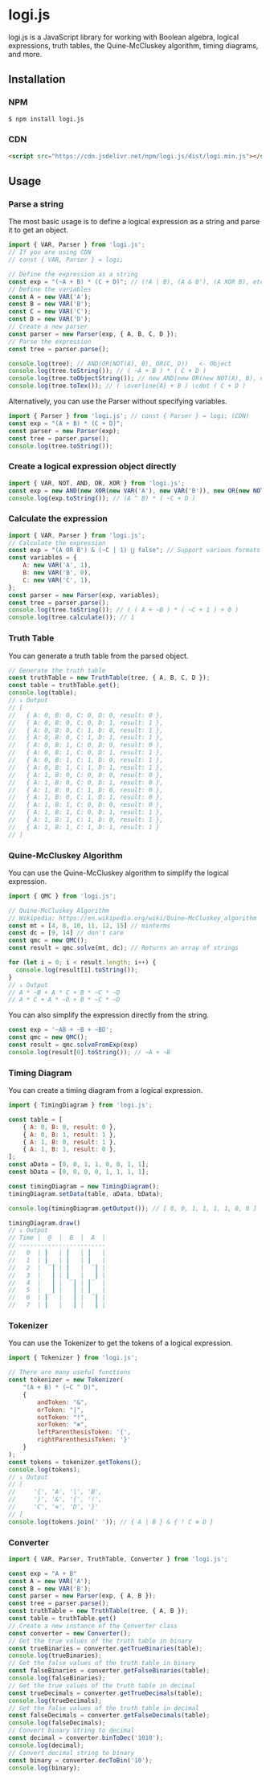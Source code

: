 # logi.js

logi.js is a JavaScript library for working with Boolean algebra, logical expressions, truth tables, the Quine-McCluskey algorithm, timing diagrams, and more.  

## Installation
### NPM
```bash
$ npm install logi.js
```
### CDN
```html
<script src="https://cdn.jsdelivr.net/npm/logi.js/dist/logi.min.js"></script>
```

## Usage
### Parse a string
The most basic usage is to define a logical expression as a string and parse it to get an object.
```javascript
import { VAR, Parser } from 'logi.js';
// If you are using CDN
// const { VAR, Parser } = logi;

// Define the expression as a string
const exp = "(~A + B) * (C + D)"; // (!A | B), (A & B'), (A XOR B), etc.
// Define the variables
const A = new VAR('A');
const B = new VAR('B');
const C = new VAR('C');
const D = new VAR('D');
// Create a new parser
const parser = new Parser(exp, { A, B, C, D });
// Parse the expression
const tree = parser.parse();

console.log(tree); // AND(OR(NOT(A), B), OR(C, D))   <- Object
console.log(tree.toString()); // ( ~A + B ) * ( C + D )
console.log(tree.toObjectString()); // new AND(new OR(new NOT(A), B), new OR(C, D))
console.log(tree.toTex()); // ( \overline{A} + B ) \cdot ( C + D )
```
Alternatively, you can use the Parser without specifying variables. 

```javascript
import { Parser } from 'logi.js'; // const { Parser } = logi; (CDN)
const exp = "(A + B) * (C + D)";
const parser = new Parser(exp);
const tree = parser.parse();
console.log(tree.toString());
```

### Create a logical expression object directly
```javascript
import { VAR, NOT, AND, OR, XOR } from 'logi.js';
const exp = new AND(new XOR(new VAR('A'), new VAR('B')), new OR(new NOT(new VAR('C')), new VAR('D')));
console.log(exp.toString()); // (A ^ B) * ( ~C + D )
```

### Calculate the expression
```javascript
import { VAR, Parser } from 'logi.js';
// Calculate the expression
const exp = "(A OR B') & (~C | 1) ⋃ false"; // Support various formats
const variables = {
    A: new VAR('A', 1),
    B: new VAR('B', 0),
    C: new VAR('C', 1),
};
const parser = new Parser(exp, variables);
const tree = parser.parse();
console.log(tree.toString()); // ( ( A + ~B ) * ( ~C + 1 ) + 0 )
console.log(tree.calculate()); // 1
```

### Truth Table
You can generate a truth table from the parsed object.

```javascript
// Generate the truth table
const truthTable = new TruthTable(tree, { A, B, C, D });
const table = truthTable.get();
console.log(table);
// ↓ Output
// [
//   { A: 0, B: 0, C: 0, D: 0, result: 0 },
//   { A: 0, B: 0, C: 0, D: 1, result: 1 },
//   { A: 0, B: 0, C: 1, D: 0, result: 1 },
//   { A: 0, B: 0, C: 1, D: 1, result: 1 },
//   { A: 0, B: 1, C: 0, D: 0, result: 0 },
//   { A: 0, B: 1, C: 0, D: 1, result: 1 },
//   { A: 0, B: 1, C: 1, D: 0, result: 1 },
//   { A: 0, B: 1, C: 1, D: 1, result: 1 },
//   { A: 1, B: 0, C: 0, D: 0, result: 0 },
//   { A: 1, B: 0, C: 0, D: 1, result: 0 },
//   { A: 1, B: 0, C: 1, D: 0, result: 0 },
//   { A: 1, B: 0, C: 1, D: 1, result: 0 },
//   { A: 1, B: 1, C: 0, D: 0, result: 0 },
//   { A: 1, B: 1, C: 0, D: 1, result: 1 },
//   { A: 1, B: 1, C: 1, D: 0, result: 1 },
//   { A: 1, B: 1, C: 1, D: 1, result: 1 }
// ]
```

### Quine-McCluskey Algorithm
You can use the Quine-McCluskey algorithm to simplify the logical expression.
```javascript
import { QMC } from 'logi.js';

// Quine-McCluskey Algorithm
// Wikipedia: https://en.wikipedia.org/wiki/Quine–McCluskey_algorithm
const mt = [4, 8, 10, 11, 12, 15] // minterms
const dc = [9, 14] // don't care
const qmc = new QMC();
const result = qmc.solve(mt, dc); // Returns an array of strings

for (let i = 0; i < result.length; i++) {
  console.log(result[i].toString());
}
// ↓ Output
// A * ~B + A * C + B * ~C * ~D
// A * C + A * ~D + B * ~C * ~D
```
You can also simplify the expression directly from the string.
```javascript
const exp = '~AB + ~B + ~BD';
const qmc = new QMC();
const result = qmc.solveFromExp(exp)
console.log(result[0].toString()); // ~A + ~B
```

### Timing Diagram
You can create a timing diagram from a logical expression.
```javascript
import { TimingDiagram } from 'logi.js';

const table = [
    { A: 0, B: 0, result: 0 },
    { A: 0, B: 1, result: 1 },
    { A: 1, B: 0, result: 1 },
    { A: 1, B: 1, result: 0 },
];
const aData = [0, 0, 1, 1, 0, 0, 1, 1];
const bData = [0, 0, 0, 0, 1, 1, 1, 1];

const timingDiagram = new TimingDiagram();
timingDiagram.setData(table, aData, bData);

console.log(timingDiagram.getOutput()); // [ 0, 0, 1, 1, 1, 1, 0, 0 ]

timingDiagram.draw()
// ↓ Output
// Time |  @  |  B  |  A  |
// ------------------------
//   0  | ┃   | ┃   | ┃   |
//   1  | ┃   | ┃   | ┃   |
//   2  |  ‾┃ | ┃   |  ‾┃ |
//   3  |   ┃ | ┃   |   ┃ |
//   4  |   ┃ |  ‾┃ | ┃‾  |
//   5  |   ┃ |   ┃ | ┃   |
//   6  | ┃‾  |   ┃ |  ‾┃ |
//   7  | ┃   |   ┃ |   ┃ |

```

### Tokenizer
You can use the Tokenizer to get the tokens of a logical expression.
```javascript
import { Tokenizer } from 'logi.js';

// There are many useful functions
const tokenizer = new Tokenizer(
    "(A + B) * (~C ^ D)",
    {
        andToken: "&",
        orToken: "|",
        notToken: "!",
        xorToken: "⊕",
        leftParenthesisToken: '{',
        rightParenthesisToken: '}'
    }
);
const tokens = tokenizer.getTokens();
console.log(tokens);
// ↓ Output
// [
//     '{', 'A', '|', 'B',
//     '}', '&', '{', '!',
//     'C', '⊕', 'D', '}'
// ]
console.log(tokens.join(' ')); // { A | B } & { ! C ⊕ D }
```

### Converter
```javascript
import { VAR, Parser, TruthTable, Converter } from 'logi.js';

const exp = "A + B"
const A = new VAR('A');
const B = new VAR('B');
const parser = new Parser(exp, { A, B });
const tree = parser.parse();
const truthTable = new TruthTable(tree, { A, B });
const table = truthTable.get()
// Create a new instance of the Converter class
const converter = new Converter();
// Get the true values of the truth table in binary
const trueBinaries = converter.getTrueBinaries(table);
console.log(trueBinaries);
// Get the false values of the truth table in binary
const falseBinaries = converter.getFalseBinaries(table);
console.log(falseBinaries);
// Get the true values of the truth table in decimal
const trueDecimals = converter.getTrueDecimals(table);
console.log(trueDecimals);
// Get the false values of the truth table in decimal
const falseDecimals = converter.getFalseDecimals(table);
console.log(falseDecimals);
// Convert binary string to decimal
const decimal = converter.binToDec('1010');
console.log(decimal);
// Convert decimal string to binary
const binary = converter.decToBin('10');
console.log(binary);
```